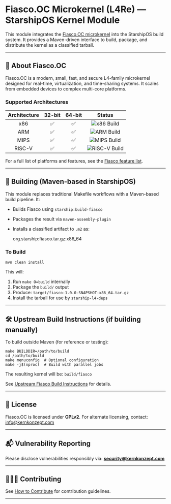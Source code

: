 # Fiasco.OC Microkernel (L4Re) — StarshipOS Kernel Module

This module integrates the [Fiasco.OC microkernel](https://l4re.org/fiasco) into the StarshipOS build system.
It provides a Maven-driven interface to build, package, and distribute the kernel as a classified tarball.

---

## 📌 About Fiasco.OC

Fiasco.OC is a modern, small, fast, and secure L4-family microkernel designed for real-time, virtualization, and
time-sharing systems.
It scales from embedded devices to complex multi-core platforms.

### Supported Architectures

| Architecture | 32-bit | 64-bit |       Status       |
|:------------:|:------:|:------:|:------------------:|
|     x86      |   ✅    |   ✅    |  ![x86 Build][3]   |
|     ARM      |   ✅    |   ✅    |  ![ARM Build][4]   |
|     MIPS     |   ✅    |   ✅    |  ![MIPS Build][5]  |
|    RISC-V    |   ✅    |   ✅    | ![RISC-V Build][6] |

For a full list of platforms and features, see the [Fiasco feature list][1].

---

## 🔧 Building (Maven-based in StarshipOS)

This module replaces traditional Makefile workflows with a Maven-based build pipeline. It:

* Builds Fiasco using `starship:build-fiasco`
* Packages the result via `maven-assembly-plugin`
* Installs a classified artifact to `.m2` as:

  org.starship\:fiasco.tar.gz\:x86\_64

### To Build

```
mvn clean install
```

This will:

1. Run `make O=build` internally
2. Package the `build/` output
3. Produce: `target/fiasco-1.0.0-SNAPSHOT-x86_64.tar.gz`
4. Install the tarball for use by `starship-l4-deps`

---

## 🛠 Upstream Build Instructions (if building manually)

To build outside Maven (for reference or testing):

```
make BUILDDIR=/path/to/build
cd /path/to/build
make menuconfig  # Optional configuration
make -j$(nproc)  # Build with parallel jobs
```

The resulting kernel will be: `build/fiasco`

See [Upstream Fiasco Build Instructions](https://l4re.org/fiasco/build.html) for details.

---

## 🔐 License

Fiasco.OC is licensed under **GPLv2**.
For alternate licensing, contact: [info@kernkonzept.com](mailto:info@kernkonzept.com)

---

## 📬 Vulnerability Reporting

Please disclose vulnerabilities responsibly via:
**[security@kernkonzept.com](mailto:security@kernkonzept.com)**

---

## 🧑‍🤝‍🧑 Contributing

See [How to Contribute](https://kernkonzept.com/L4Re/contributing/fiasco) for contribution guidelines.

---

[1]: https://l4re.org/fiasco/features.html
[2]: https://kernkonzept.com/L4Re/contributing/fiasco
[3]: https://github.com/kernkonzept/fiasco/actions/workflows/check_build_x86.yml/badge.svg?branch=master
[4]: https://github.com/kernkonzept/fiasco/actions/workflows/check_build_arm.yml/badge.svg?branch=master
[5]: https://github.com/kernkonzept/fiasco/actions/workflows/check_build_mips.yml/badge.svg?branch=master
[6]: https://github.com/kernkonzept/fiasco/actions/workflows/check_build_riscv.yml/badge.svg?branch=master

